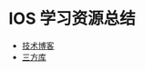 # IOS 学习资源总结

* [技术博客](https://github.com/b9zhengaoxing/IOS-Learn-resource/tree/master/blog)
* [三方库]()
